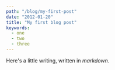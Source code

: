 ```yaml
---
path: "/blog/my-first-post"
date: "2012-01-20"
title: "My first blog post"
keywords:
  - one
  - two
  - three
---
```


Here's a little writing, written in _markdown_.
